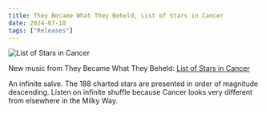 ```yaml
---
title: They Became What They Beheld, List of Stars in Cancer
date: 2024-07-10
tags: ["Releases"]
---
```


![List of Stars in Cancer](/rm_ation/images/list-of-stars-in-cancer.jpg)

New music from They Became What They Beheld: [List of Stars in Cancer](https://theybecamewhattheybeheld.bandcamp.com/album/list-of-stars-in-cancer)<!--x-->

An infinite salve. The 188 charted stars are presented in order of magnitude descending. Listen on infinite shuffle because Cancer looks very different from elsewhere in the Milky Way.
